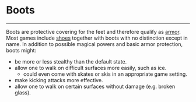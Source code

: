 # Boots

---

Boots are protective covering for the feet and therefore qualify as [armor](armor.md). Most games include [shoes](shoes.md) together with boots with no distinction except in name. In addition to possible magical powers and basic armor protection, boots might:

- be more or less stealthy than the default state.
- allow one to walk on difficult surfaces more easily, such as ice.
  - could even come with skates or skis in an appropriate game setting.
- make kicking attacks more effective.
- allow one to walk on certain surfaces without damage (e.g. broken glass).
